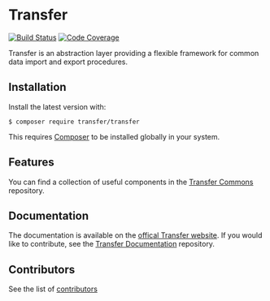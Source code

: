 Transfer
========

[![Build Status](https://travis-ci.org/transfer-framework/transfer.svg?branch=1.0)](https://travis-ci.org/transfer-framework/transfer)
[![Code Coverage](https://scrutinizer-ci.com/g/transfer-framework/transfer/badges/coverage.png?b=1.0)](https://scrutinizer-ci.com/g/transfer-framework/transfer/?branch=1.0)

Transfer is an abstraction layer providing a flexible framework for common data import and export procedures.

Installation
------------

Install the latest version with:

    $ composer require transfer/transfer 

This requires [Composer](https://getcomposer.org/download/) to be installed globally in your system.

Features
--------

You can find a collection of useful components in the [Transfer Commons](https://github.com/transfer-framework/commons) repository.

Documentation
-------------

The documentation is available on the [offical Transfer website](http://transfer-framework.github.io/docs/1.0/). If you would like to contribute, see the [Transfer Documentation](https://github.com/transfer-framework/docs) repository.

Contributors
------------

See the list of [contributors](CONTRIBUTORS.md)

